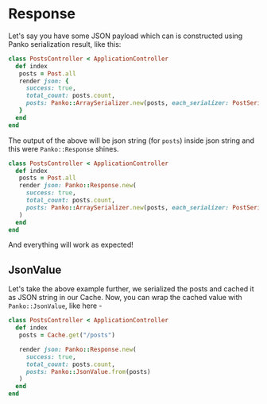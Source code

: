 # Response

Let's say you have some JSON payload which can is constructed using Panko serialization result,
like this:

```ruby
class PostsController < ApplicationController
  def index
   posts = Post.all
   render json: {
     success: true,
     total_count: posts.count,
     posts: Panko::ArraySerializer.new(posts, each_serializer: PostSerializer).to_json
   }
  end
end
```

The output of the above will be json string (for `posts`) inside json string and this were `Panko::Response` shines.

```ruby
class PostsController < ApplicationController
  def index
   posts = Post.all
   render json: Panko::Response.new(
     success: true,
     total_count: posts.count,
     posts: Panko::ArraySerializer.new(posts, each_serializer: PostSerializer)
   )
  end
end
```

And everything will work as expected!

## JsonValue

Let's take the above example further, we serialized the posts and cached it as JSON string in our Cache.
Now, you can wrap the cached value with `Panko::JsonValue`, like here -

```ruby
class PostsController < ApplicationController
  def index
   posts = Cache.get("/posts")

   render json: Panko::Response.new(
     success: true,
     total_count: posts.count,
     posts: Panko::JsonValue.from(posts)
   )
  end
end
```
